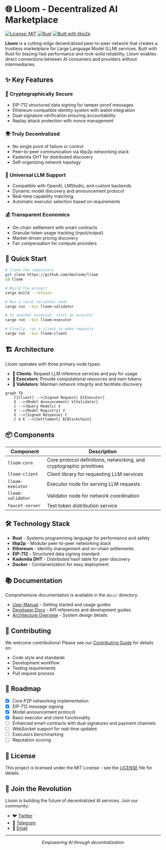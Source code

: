 # 🌐 Lloom - Decentralized AI Marketplace

[![License: MIT](https://img.shields.io/badge/License-MIT-blue.svg)](https://opensource.org/licenses/MIT)
[![Rust](https://img.shields.io/badge/Rust-1.75%2B-orange.svg)](https://www.rust-lang.org)
[![Built with libp2p](https://img.shields.io/badge/Built%20with-libp2p-blue.svg)](https://libp2p.io)

**Lloom** is a cutting-edge decentralized peer-to-peer network that creates a trustless marketplace for Large Language Model (LLM) services. Built with Rust for blazing-fast performance and rock-solid reliability, Lloom enables direct connections between AI consumers and providers without intermediaries.

## ✨ Key Features

### 🔐 **Cryptographically Secure**
- EIP-712 structured data signing for tamper-proof messages
- Ethereum-compatible identity system with wallet integration
- Dual-signature verification ensuring accountability
- Replay attack protection with nonce management

### 🌍 **Truly Decentralized**
- No single point of failure or control
- Peer-to-peer communication via libp2p networking stack
- Kademlia DHT for distributed discovery
- Self-organizing network topology

### 🤖 **Universal LLM Support**
- Compatible with OpenAI, LMStudio, and custom backends
- Dynamic model discovery and announcement protocol
- Real-time capability matching
- Automatic executor selection based on requirements

### 💰 **Transparent Economics**
- On-chain settlement with smart contracts
- Granular token usage tracking (input/output)
- Market-driven pricing discovery
- Fair compensation for compute providers

## 🚀 Quick Start

```bash
# Clone the repository
git clone https://github.com/dexloom/lloom
cd lloom

# Build the project
cargo build --release

# Run a local validator node
cargo run --bin lloom-validator

# In another terminal, start an executor
cargo run --bin lloom-executor

# Finally, run a client to make requests
cargo run --bin lloom-client
```

## 🏗️ Architecture

Lloom operates with three primary node types:

- **🔹 Clients**: Request LLM inference services and pay for usage
- **🔸 Executors**: Provide computational resources and earn tokens
- **🔺 Validators**: Maintain network integrity and facilitate discovery

```mermaid
graph TD
    C[Client] -->|Signed Request| E[Executor]
    E -->|Model Announcement| V[Validator]
    C -->|Query Models| V
    V -->|Model Registry| V
    E -->|Signed Response| C
    C & E -->|Settlement| B[Blockchain]
```

## 📦 Components

| Component | Description |
|-----------|-------------|
| `lloom-core` | Core protocol definitions, networking, and cryptographic primitives |
| `lloom-client` | Client library for requesting LLM services |
| `lloom-executor` | Executor node for serving LLM requests |
| `lloom-validator` | Validator node for network coordination |
| `faucet-server` | Test token distribution service |

## 🛠️ Technology Stack

- **Rust** - Systems programming language for performance and safety
- **libp2p** - Modular peer-to-peer networking stack
- **Ethereum** - Identity management and on-chain settlements
- **EIP-712** - Structured data signing standard
- **Kademlia DHT** - Distributed hash table for peer discovery
- **Docker** - Containerization for easy deployment

## 📚 Documentation

Comprehensive documentation is available in the `docs/` directory:

- [User Manual](docs/user/) - Getting started and usage guides
- [Developer Docs](docs/dev/) - API references and development guides
- [Architecture Overview](docs/user/src/technology/architecture.md) - System design details

## 🤝 Contributing

We welcome contributions! Please see our [Contributing Guide](docs/dev/src/development/contributing.md) for details on:
- Code style and standards
- Development workflow
- Testing requirements
- Pull request process

## 🔮 Roadmap

- [x] Core P2P networking implementation
- [x] EIP-712 message signing
- [x] Model announcement protocol
- [x] Basic executor and client functionality
- [ ] Enhanced smart contracts with dual signatures and payment channels
- [ ] WebSocket support for real-time updates
- [ ] Executors benchmarking
- [ ] Reputation scoring

## 📄 License

This project is licensed under the MIT License - see the [LICENSE](LICENSE) file for details.

## 🌟 Join the Revolution

Lloom is building the future of decentralized AI services. Join our community:

- 🐦 [Twitter](https://twitter.com/dexloom)
- 💬 [Telegram](https://t.me/dexloom_com)
- 📧 [Email](mailto:team@lloom.xyz)


---

<p align="center">
  <i>Empowering AI through decentralization</i>
</p>